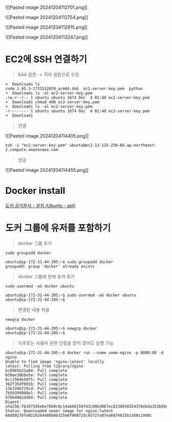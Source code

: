 ![[Pasted image 20241204112701.png]]

![[Pasted image 20241204112754.png]]


![[Pasted image 20241204112815.png]]


![[Pasted image 20241204113247.png]]



# EC2에 SSH 연결하기

>644 권한 -> 700 권한으로 수정
```ssh
➜  Downloads ls 
code_1.95.3-1731512059_arm64.deb  ec2-server-key.pem  python
➜  Downloads ls -al ec2-server-key.pem                             
-rw-r--r-- 1 ubuntu ubuntu 1674 Dec  4 02:40 ec2-server-key.pem
➜  Downloads chmod 400 ec2-server-key.pem
➜  Downloads ls -al ec2-server-key.pem   
-r-------- 1 ubuntu ubuntu 1674 Dec  4 02:40 ec2-server-key.pem
➜  Downloads 
```

> 연결

![[Pasted image 20241204114405.png]]
```ssh
ssh -i "ec2-server-key.pem" ubuntu@ec2-13-125-250-66.ap-northeast-2.compute.amazonaws.com
```

> 성공

![[Pasted image 20241204114455.png]]



# Docker install
[도커 공식문서 - 설치 (Ubuntu - apt)](https://docs.docker.com/engine/install/ubuntu/#install-using-the-repository)


# 도커 그룹에 유저를 포함하기
> docker 그룹 추가
```ssh
sudo groupadd docker
```
```
ubuntu@ip-172-31-44-205:~$ sudo groupadd docker
groupadd: group 'docker' already exists
```

> docker 그룹에 현재 유저 추가
```ssh
sudo usermod -aG docker ubuntu
```
```
ubuntu@ip-172-31-44-205:~$ sudo usermod -aG docker ubuntu
ubuntu@ip-172-31-44-205:~$ 
```
> 변경된 내용 적용
```ssh
newgrp docker
```
```
ubuntu@ip-172-31-44-205:~$ newgrp docker
ubuntu@ip-172-31-44-205:~$ 
```


> 이후로는 사용자 권한 인증을 받지 않아도 실행 가능

```ssh
ubuntu@ip-172-31-44-205:~$ docker run --name some-nginx -p 8080:80 -d nginx
Unable to find image 'nginx:latest' locally
latest: Pulling from library/nginx
bc0965b23a04: Pull complete 
650ee30bbe5e: Pull complete 
8cc1569e58f5: Pull complete 
362f35df001b: Pull complete 
13e320bf29cd: Pull complete 
7b50399908e1: Pull complete 
57b64962dd94: Pull complete 
Digest: sha256:fb197595ebe76b9c0c14ab68159fd3c08bd067ec62300583543f0ebda353b5be
Status: Downloaded newer image for nginx:latest
68d89278fe0216264480b8b325e0f960725c65727a87ea6874615b1a58c19d8c
```
